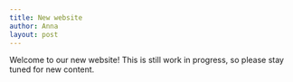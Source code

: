 ```yaml
---
title: New website
author: Anna
layout: post
---
```

Welcome to our new website! This is still work in progress, so please stay tuned for new content.
